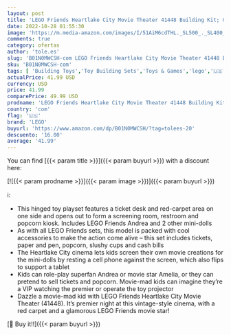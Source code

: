 ```yaml
---
layout: post
title: 'LEGO Friends Heartlake City Movie Theater 41448 Building Kit; Great Birthday Gift for Kids Who Love Movies  New 2021  451 Pieces '
date: 2022-10-28 01:55:30
image: 'https://m.media-amazon.com/images/I/51AiM6cdTHL._SL500_._SL400_.jpg'
comments: true
category: ofertas
author: 'tole.es'
slug: 'B01N0MWCSH-com LEGO Friends Heartlake City Movie Theater 41448 Building...'
sku: 'B01N0MWCSH-com'
tags: [ 'Building Toys','Toy Building Sets','Toys & Games','lego','🇺🇸', ]
actualPrice: 41.99 USD
currency: USD
price: 41.99
comparePrice: 49.99 USD
prodname: 'LEGO Friends Heartlake City Movie Theater 41448 Building Kit; Great Birthday Gift for Kids Who Love Movies  New 2021  451 Pieces '
country: 'com'
flag: '🇺🇸'
brand: 'LEGO'
buyurl: 'https://www.amazon.com/dp/B01N0MWCSH/?tag=tolees-20'
descuento: '16.00'
average: '41.99'
---
```


You can find [{{< param title >}}]({{< param buyurl >}}) with a discount here:

[![{{< param prodname >}}]({{< param image >}})]({{< param buyurl >}})

ℹ️:

- This hinged toy playset features a ticket desk and red-carpet area on one side and opens out to form a screening room, restroom and popcorn kiosk. Includes LEGO Friends Andrea and 2 other mini-dolls
- As with all LEGO Friends sets, this model is packed with cool accessories to make the action come alive – this set includes tickets, paper and pen, popcorn, slushy cups and cash bills
- The Heartlake City cinema lets kids screen their own movie creations for the mini-dolls by resting a cell phone against the screen, which also flips to support a tablet
- Kids can role-play superfan Andrea or movie star Amelia, or they can pretend to sell tickets and popcorn. Movie-mad kids can imagine they’re a VIP watching the premier or operate the toy projector
- Dazzle a movie-mad kid with LEGO Friends Heartlake City Movie Theater (41448). It’s premier night at this vintage-style cinema, with a red carpet and a glamorous LEGO Friends movie star!

[🛒 Buy it!!]({{< param buyurl >}})
